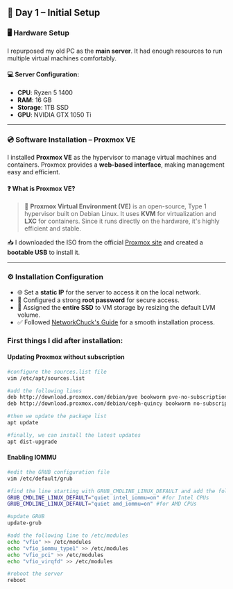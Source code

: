 ## 📅 **Day 1 – Initial Setup**

### 🖥️ **Hardware Setup**

I repurposed my old PC as the **main server**. It had enough resources to run multiple virtual machines comfortably.

#### 💻 Server Configuration:

- **CPU**: Ryzen 5 1400
- **RAM**: 16 GB
- **Storage**: 1TB SSD
- **GPU**: NVIDIA GTX 1050 Ti

---

### 💿 **Software Installation – Proxmox VE**

I installed **Proxmox VE** as the hypervisor to manage virtual machines and containers. Proxmox provides a **web-based interface**, making management easy and efficient.

#### ❓ What is Proxmox VE?

> 🧰 **Proxmox Virtual Environment (VE)** is an open-source, Type 1 hypervisor built on Debian Linux. It uses **KVM** for virtualization and **LXC** for containers. Since it runs directly on the hardware, it's highly efficient and stable.

📥 I downloaded the ISO from the official [Proxmox site](https://www.proxmox.com/) and created a **bootable USB** to install it.

---

### ⚙️ **Installation Configuration**

- 🌐 Set a **static IP** for the server to access it on the local network.
- 🔐 Configured a strong **root password** for secure access.
- 💾 Assigned the **entire SSD** to VM storage by resizing the default LVM volume.
- ✅ Followed [NetworkChuck's Guide](https://youtu.be/_u8qTN3cCnQ?si=YN1loWA8t-FmFq3s) for a smooth installation process.

### First things I did after installation:

#### Updating Proxmox without subscription

```bash
#configure the sources.list file
vim /etc/apt/sources.list

#add the following lines
deb http://download.proxmox.com/debian/pve bookworm pve-no-subscription
deb http://download.proxmox.com/debian/ceph-quincy bookworm no-subscription

#then we update the package list
apt update

#finally, we can install the latest updates
apt dist-upgrade
```

#### Enabling IOMMU

```bash
#edit the GRUB configuration file
vim /etc/default/grub

#find the line starting with GRUB_CMDLINE_LINUX_DEFAULT and add the following parameters
GRUB_CMDLINE_LINUX_DEFAULT="quiet intel_iommu=on" #for Intel CPUs
GRUB_CMDLINE_LINUX_DEFAULT="quiet amd_iommu=on" #for AMD CPUs

#update GRUB
update-grub

#add the following line to /etc/modules
echo "vfio" >> /etc/modules
echo "vfio_iommu_type1" >> /etc/modules
echo "vfio_pci" >> /etc/modules
echo "vfio_virqfd" >> /etc/modules

#reboot the server
reboot
```
